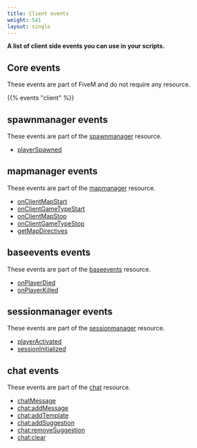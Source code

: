 ```yaml
---
title: Client events
weight: 541
layout: single
---
```


**A list of client side events you can use in your scripts.**

Core events
-----------
These events are part of FiveM and do not require any resource.

{{% events "client" %}}

spawnmanager events
-------------------
These events are part of the [spawnmanager](/docs/resources/spawnmanager) resource.

- [playerSpawned](/docs/resources/spawnmanager/events/playerSpawned)

mapmanager events
-----------------
These events are part of the [mapmanager](/docs/resources/mapmanager) resource.

- [onClientMapStart](/docs/resources/mapmanager/events/onClientMapStart)
- [onClientGameTypeStart](/docs/resources/mapmanager/events/onClientGameTypeStart)
- [onClientMapStop](/docs/resources/mapmanager/events/onClientMapStop)
- [onClientGameTypeStop](/docs/resources/mapmanager/events/onClientGameTypeStop)
- [getMapDirectives](/docs/resources/mapmanager/events/getMapDirectives)

baseevents events
-----------------
These events are part of the [baseevents](/docs/resources/baseevents) resource.

- [onPlayerDied](/docs/resources/baseevents/events/onPlayerDied)
- [onPlayerKilled](/docs/resources/baseevents/events/onPlayerKilled)

sessionmanager events
---------------------
These events are part of the [sessionmanager](/docs/resources/sessionmanager) resource.

- [playerActivated](/docs/resources/sessionmanager/events/playerActivated)
- [sessionInitialized](/docs/resources/sessionmanager/events/sessionInitialized)

chat events
-----------
These events are part of the [chat](/docs/resources/chat) resource.

- [chatMessage](/docs/resources/chat/events/chatMessage)
- [chat:addMessage](/docs/resources/chat/events/chat-addMessage)
- [chat:addTemplate](/docs/resources/chat/events/chat-addTemplate)
- [chat:addSuggestion](/docs/resources/chat/events/chat-addSuggestion)
- [chat:removeSuggestion](/docs/resources/chat/events/chat-removeSuggestion)
- [chat:clear](/docs/resources/chat/events/chat-clear)
